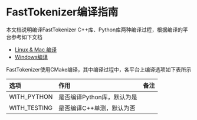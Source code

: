 # FastTokenizer编译指南

本文档说明编译FastTokenizer C++库、Python库两种编译过程，根据编译的平台参考如下文档

- [Linux & Mac 编译](./how_to_build_linux_and_mac.md)
- [Windows编译](./how_to_build_windows.md)

FastTokenizer使用CMake编译，其中编译过程中，各平台上编译选项如下表所示

| 选项 | 作用 | 备注 |
|:---- | :--- | :--- |
| WITH_PYTHON | 是否编译Python库，默认为是 |
| WITH_TESTING | 是否编译C++单测，默认为否 |
